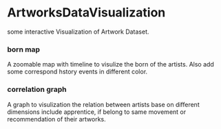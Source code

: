 # ArtworksDataVisualization
some interactive Visualization of Artwork Dataset.
### born map
A zoomable map with timeline to visulize the born of the artists. Also add some correspond hstory events in different color.
### correlation graph
A graph to visulization the relation between artists base on different dimensions include apprentice, if belong to same movement or recommendation of their artworks.
